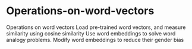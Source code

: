 # Operations-on-word-vectors
Operations on word vectors
Load pre-trained word vectors, and measure similarity using cosine similarity
Use word embeddings to solve word analogy problems.
Modify word embeddings to reduce their gender bias
